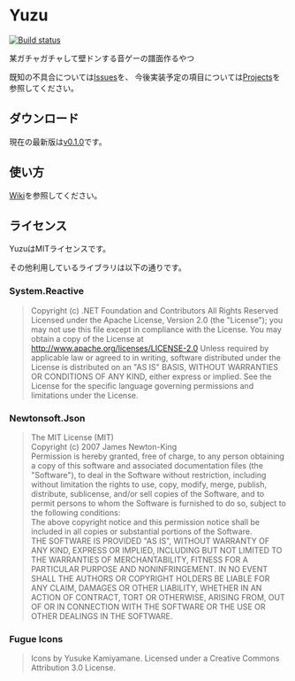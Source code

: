 # Yuzu

[![Build status](https://ci.appveyor.com/api/projects/status/gvb6oauss00en013?svg=true)](https://ci.appveyor.com/project/paralleltree/yuzu)

某ガチャガチャして壁ドンする音ゲーの譜面作るやつ

既知の不具合については[Issues](https://github.com/paralleltree/Yuzu/issues)を、
今後実装予定の項目については[Projects](https://github.com/paralleltree/Yuzu/projects)を参照してください。

## ダウンロード
現在の最新版は[v0.1.0](https://github.com/paralleltree/Yuzu/releases)です。

## 使い方
[Wiki](https://github.com/paralleltree/Yuzu/wiki)を参照してください。

## ライセンス
YuzuはMITライセンスです。

その他利用しているライブラリは以下の通りです。

### System.Reactive
> Copyright (c) .NET Foundation and Contributors All Rights Reserved
Licensed under the Apache License, Version 2.0 (the "License");
you may not use this file except in compliance with the License.
You may obtain a copy of the License at http://www.apache.org/licenses/LICENSE-2.0
Unless required by applicable law or agreed to in writing, software distributed under the License is distributed on an "AS IS" BASIS, WITHOUT WARRANTIES OR CONDITIONS OF ANY KIND, either express or implied.
See the License for the specific language governing permissions and limitations under the License.

### Newtonsoft.Json
> The MIT License (MIT)  
Copyright (c) 2007 James Newton-King  
Permission is hereby granted, free of charge, to any person obtaining a copy of this software and associated documentation files (the "Software"), to deal in the Software without restriction, including without limitation the rights to use, copy, modify, merge, publish, distribute, sublicense, and/or sell copies of the Software, and to permit persons to whom the Software is furnished to do so, subject to the following conditions:  
The above copyright notice and this permission notice shall be included in all copies or substantial portions of the Software.  
THE SOFTWARE IS PROVIDED "AS IS", WITHOUT WARRANTY OF ANY KIND, EXPRESS OR IMPLIED, INCLUDING BUT NOT LIMITED TO THE WARRANTIES OF MERCHANTABILITY, FITNESS FOR A PARTICULAR PURPOSE AND NONINFRINGEMENT. IN NO EVENT SHALL THE AUTHORS OR COPYRIGHT HOLDERS BE LIABLE FOR ANY CLAIM, DAMAGES OR OTHER LIABILITY, WHETHER IN AN ACTION OF CONTRACT, TORT OR OTHERWISE, ARISING FROM, OUT OF OR IN CONNECTION WITH THE SOFTWARE OR THE USE OR OTHER DEALINGS IN THE SOFTWARE.

### Fugue Icons
> Icons by Yusuke Kamiyamane. Licensed under a Creative Commons Attribution 3.0 License.
